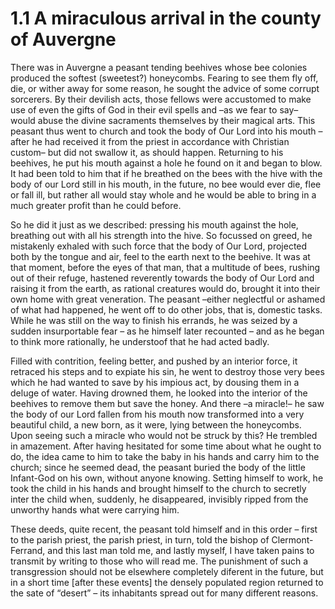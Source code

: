 # 1.1 A miraculous arrival in the county of Auvergne

There was in Auvergne a peasant tending beehives whose bee colonies produced the softest (sweetest?) honeycombs. Fearing to see them fly off, die, or wither away for some reason, he sought the advice of some corrupt sorcerers. By their devilish acts, those fellows were accustomed to make use of even the gifts of God in their evil spells and –as we fear to say– would abuse the divine sacraments themselves by their magical arts. This peasant thus went to church and took the body of Our Lord into his mouth –after he had received it from the priest in accordance with Christian custom– but did not swallow it, as should happen. Returning to his beehives, he put his mouth against a hole he found on it and began to blow. It had been told to him that if he breathed on the bees with the hive with the body of our Lord still in his mouth, in the future, no bee would ever die, flee or fall ill, but rather all would stay whole and he would be able to bring in a much greater profit than he could before.

&#x20;           So he did it just as we described: pressing his mouth against the hole, breathing out with all his strength into the hive. So focussed on greed, he mistakenly exhaled with such force that the body of Our Lord, projected both by the tongue and air, feel to the earth next to the beehive. It was at that moment, before the eyes of that man, that a multitude of bees, rushing out of their refuge, hastened reverently towards the body of Our Lord and raising it from the earth, as rational creatures would do, brought it into their own home with great veneration. The peasant –either neglectful or ashamed of what had happened, he went off to do other jobs, that is, domestic tasks. While he was still on the way to finish his errands, he was seized by a sudden insurportable fear – as he himself later recounted – and as he began to think more rationally, he understoof that he had acted badly.

&#x20;           Filled with contrition, feeling better, and pushed by an interior force, it retraced his steps and to expiate his sin, he went to destroy those very bees which he had wanted to save by his impious act, by dousing them in a deluge of water. Having drowned them, he looked into the interior of the beehives to remove them but save the honey. And there –a miracle!– he saw the body of our Lord fallen from his mouth now transformed into a very beautiful child, a new born, as it were, lying between the honeycombs. Upon seeing such a miracle who would not be struck by this? He trembled in amazement. After having hesitated for some time about what he ought to do, the idea came to him to take the baby in his hands and carry him to the church; since he seemed dead, the peasant buried the body of the little Infant-God on his own, without anyone knowing. Setting himself to work, he took the child in his hands and brought himself to the church to secretly inter the child when, suddenly, he disappeared, invisibly ripped from the unworthy hands what were carrying him.&#x20;

&#x20;           These deeds, quite recent, the peasant told himself and in this order – first to the parish priest, the parish priest, in turn, told the bishop of Clermont-Ferrand, and this last man told me, and lastly myself, I have taken pains to transmit by writing to those who will read me. The punishment of such a transgression should not be elsewhere completely diferent in the future, but in a short time \[after these events] the densely populated region returned to the sate of “desert” – its inhabitants spread out for many different reasons.
